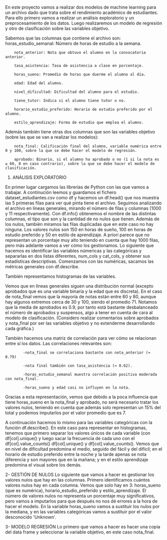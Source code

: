 En este proyecto vamos a realizar dos modelos de machine learning para un archivo dado que trata sobre el rendimiento académico de estudiantes. Para ello primero vamos a realizar un análisis exploratorio y un preprocesamiento de los datos. Luego realizaremos un modelo de regresión y otro de clasificación sobre las variables objetivo.

Sabemos que las columnas que contiene el archivo son:
		horas_estudio_semanal: Número de horas de estudio a la semana.
  
		nota_anterior: Nota que obtuvo el alumno en la convocatoria anterior.
  
		tasa_asistencia: Tasa de asistencia a clase en porcentaje.
  
		horas_sueno: Promedio de horas que duerme el alumno al día.
  
		edad: Edad del alumno.
  
		nivel_dificultad: Dificultad del alumno para el estudio.
  
		tiene_tutor: Indica si el alumno tiene tutor o no.
  
		horario_estudio_preferido: Horario de estudio preferido por el alumno.
  
		estilo_aprendizaje: Forma de estudio que emplea el alumno. 
  
Además también tiene otras dos columnas que son las variables objetivo (sobre las que se van a realizar los modelos):

		nota_final: Calificación final del alumno, variable numérica entre 0 y 100, sobre la que se debe hacer el modelo de regresión.
  
		aprobado: Binario, si el alumno ha aprobado o no (1 si la nota es ≥ 60, 0 en caso contrario), sobre la que se debe hacer el modelo de clasificación.
	

1. ANÁLISIS EXPLORATORIO

  En primer lugar cargamos las librerías de Python con las que vamos a trabajar. A continución leemos y guardamos el fichero dataset_estudiantes.csv como df y hacemos un df.head() que nos muestra las 5 primeras filas para ver qué pinta tiene el archivo.
	Seguimos analizando el archivo en líneas generales, mirando el número de filas y columnas (1000 y 11 respectivamente). Con df.info() obtenemos el nombre de las distintas columnas, el tipo que son y la cantidad de no nulos que tienen.
	Además de los nulos, también miramos las filas duplicadas que en este caso no hay ninguna. Los valores nulos son 150 en horas de sueño, 100 en horas de estudio preferido y 50 en estilo de aprendizaje. A priori parece que no representan un porcentaje muy alto teniendo en cuenta que hay 1000 filas, pero más adelante vamos a ver cómo los gestionamos.
	Lo siguiente que hacemos es identificar las variables númericas y las categóricas y separarlas en dos listas diferentes, num_cols y cat_cols, y obtener sus estadísticas descriptivas.
Comenzamos con las numéricas, sacamos las métricas generales con df.describe. 

También representamos histogramas de las variables.

Vemos que en líneas generales siguen una distribución normal (excepto aprobados que es una variable binaria y la edad que es discreta). En el caso de nota_final vemos que la mayoría de notas están entre 60 y 80, aunque hay algunos extremos cerca de 30 y 100, siendo el promedio 71. Notamos que la media de aprobados es 0.9, por tanto está bastante desbalanceado el número de aprobados y suspensos, algo a tener en cuenta de cara al modelo de clasificación. 
(Considero realizar comentarios sobre aprobados y nota_final por ser las variables objetivo y no extenderme desarrollando cada gráfica.)

También hacemos una matriz de correlación para ver cómo se relacionan entre sí los datos. Las correlaciones relevantes son:

			-nota_final se correlaciona bastante con nota_anterior (≈ 0.79) 
   
			-nota final también con tasa_asistencia (≈ 0.62).
   
   			-horas_estudio_semanal muestra correlación positiva moderada con nota_final.
	 
			-horas_sueno y edad casi no influyen en la nota.

Gracias a esta representación, vemos que debido a la poca influencia que tiene horas_sueno en la nota_final y aprobado, no será necesario tratar los valores nulos, teniendo en cuenta que además solo representan un 15% del total y podemos imputarlos por el valor promedio que es 7.

A continuación hacemos lo mismo para las variables categóricas con la función df.describe(). En este caso para representar en histogramas, tenemos que primero separar los valores únicos de cada variable (con df[col].unique() y luego sacar la frecuencia de cada uno con el df[col].value_counts()  df[col].unique() y df[col].value_counts(). Vemos que en nivel de dificultad predomina el medio, seguido del fácil y del difícil; en el horario de estudio preferido entre la noche y la tarde apenas se nota diferencia y son mayores que en la mañana; y en el estilo aprendizaje predomina el visual sobre los demás.

2- GESTIÓN DE NULOS
Lo siguiente que vamos a hacer es gestionar los valores nulos que hay en las columnas. Primero identificamos cuántos valores nulos hay en cada columna. Vemos que solo hay en 3: horas_sueno (que es numérica), horario_estudio_preferido y estilo_aprendizaje. El número de valores nulos no representa un porcentaje muy significativos, pero vamos a imputarlos para que después no nos dé errores a la hora de hacer el modelo. En la variable horas_sueno vamos a sustituir los nulos por la mediana, y en las variables categóricas vamos a sustituir por el valor desconocido 'Unknown'.

3- MODELO REGRESIÓN
Lo primero que vamos a hacer es hacer una copia del data frame y seleccionar la variable objetivo, en este caso nota_final.



